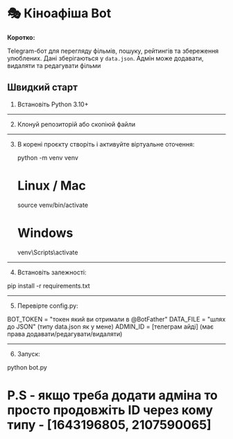 # 🎭 Кіноафіша Bot

**Коротко:** 

Telegram-бот для перегляду фільмів, пошуку, рейтингів та збереження улюблених. Дані зберігаються у `data.json`. Адмін може додавати, видаляти та редагувати фільми

## Швидкий старт

1. Встановіть Python 3.10+  

---

2. Клонуй репозиторій або скопіюй файли

----

3. В корені проєкту створіть і активуйте віртуальне оточення:

   python -m venv venv

   # Linux / Mac
   source venv/bin/activate

   # Windows
   venv\Scripts\activate

---

4. Встановіть залежності:

 pip install -r requirements.txt

---

5. Перевірте config.py:

  BOT_TOKEN = "токен який ви отримали в @BotFather"
  DATA_FILE = "шлях до JSON" (типу data.json як у мене) 
  ADMIN_ID = [телеграм айді] (має права додавати/редагувати/видаляти)

---

6. Запуск:

  python bot.py

# P.S - якщо треба додати адміна то просто продовжіть ID через кому типу - [1643196805, 2107590065]

